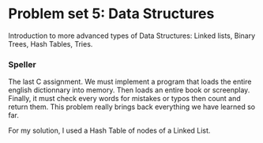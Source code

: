 # Problem set 5: Data Structures

Introduction to more advanced types of Data Structures: Linked lists, Binary Trees, Hash Tables, Tries.

### **Speller**
The last C assignment. We must implement a program that loads the entire english dictionnary into memory. Then loads an entire book or screenplay. Finally, it must check every words for mistakes or typos then count and return them.
This problem really brings back everything we have learned so far. 

For my solution, I used a Hash Table of nodes of a Linked List.
